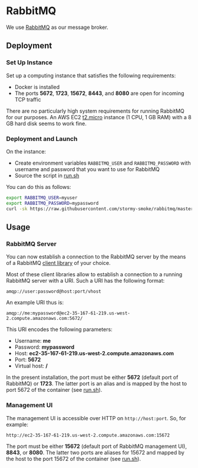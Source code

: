 # RabbitMQ

We use [RabbitMQ](http://www.rabbitmq.com/) as our message broker.

## Deployment

### Set Up Instance

Set up a computing instance that satisfies the following requirements:

- Docker is installed
- The ports **5672**, **1723**, **15672**, **8443**, and **8080** are open for incoming TCP traffic

There are no particularly high system requirements for running RabbitMQ for our purposes. An AWS EC2 [t2.micro](https://aws.amazon.com/ec2/instance-types/t2/) instance (1 CPU, 1 GB RAM) with a 8 GB hard disk seems to work fine.

### Deployment and Launch

On the instance:

- Create environment variables `RABBITMQ_USER` and `RABBITMQ_PASSWORD` with username and password that you want to use for RabbitMQ
- Source the script in [run.sh](run.sh)

You can do this as follows:

~~~bash
export RABBITMQ_USER=myuser
export RABBITMQ_PASSWORD=mypassword
curl -sk https://raw.githubusercontent.com/stormy-smoke/rabbitmq/master/run.sh | bash
~~~

## Usage

### RabbitMQ Server

You can now establish a connection to the RabbitMQ server by the means of a RabbitMQ [client library](http://www.rabbitmq.com/devtools.html) of your choice.

Most of these client libraries allow to establish a connection to a running RabbitMQ server with a URI. Such a URI has the following format:

~~~
amqp://user:password@host:port/vhost
~~~

An example URI thus is:

~~~
amqp://me:mypassword@ec2-35-167-61-219.us-west-2.compute.amazonaws.com:5672/
~~~

This URI encodes the following parameters:

- Username: **me**
- Password: **mypassword**
- Host: **ec2-35-167-61-219.us-west-2.compute.amazonaws.com**
- Port: **5672**
- Virtual host: **/**

In the present installation, the port must be either **5672** (default port of RabbitMQ) or **1723**. The latter port is an alias and is mapped by the host to port 5672 of the container (see [run.sh](run.sh)).

### Management UI

The management UI is accessible over HTTP on `http://host:port`. So, for example:

~~~
http://ec2-35-167-61-219.us-west-2.compute.amazonaws.com:15672
~~~

The port must be either **15672** (default port of RabbitMQ management UI), **8843**, or **8080**. The latter two ports are aliases for 15672 and mapped by the host to the port 15672 of the container (see [run.sh](run.sh)).
